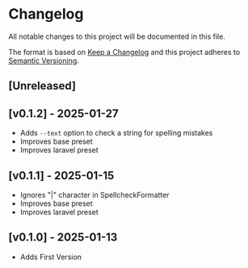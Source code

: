 # Changelog
All notable changes to this project will be documented in this file.

The format is based on [Keep a Changelog](http://keepachangelog.com/)
and this project adheres to [Semantic Versioning](http://semver.org/).

## [Unreleased]

## [v0.1.2] - 2025-01-27
- Adds `--text` option to check a string for spelling mistakes
- Improves base preset
- Improves laravel preset

## [v0.1.1] - 2025-01-15
- Ignores "|" character in SpellcheckFormatter
- Improves base preset
- Improves laravel preset

## [v0.1.0] - 2025-01-13
- Adds First Version
